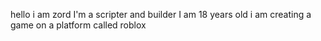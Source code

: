 hello i am zord
I'm a scripter and builder
I am 18 years old 
i am creating a game on a platform called roblox
